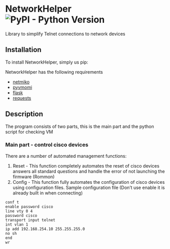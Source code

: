 NetworkHelper ![PyPI - Python Version](https://img.shields.io/pypi/pyversions/netmiko.svg)
=======

Library to simplify Telnet connections to network devices

## Installation

To install NetworkHelper, simply us pip:

NetworkHelper has the following requirements
- [netmiko](https://github.com/ktbyers/netmiko)
- [pyvmomi](https://github.com/vmware/pyvmomi)
- [flask](https://github.com/pallets/flask)
- [requests](https://github.com/psf/requests)

## Description

The program consists of two parts, this is the main part and the python script for checking VM

### Main part - control cisco devices
There are a number of automated management functions:
1) Reset - This function completely automates the reset of cisco devices answers all standard questions and handle the error of not launching the firmware (Rommon)
2) Config - This function fully automates the configuration of cisco devices using configuration files.
Sample configuration file (Don’t use enable it is already built in when connecting)
```
conf t
enable password cisco
line vty 0 4
password cisco
transport input telnet
int vlan 1
ip add 192.168.254.10 255.255.255.0
no sh
end
wr
```
